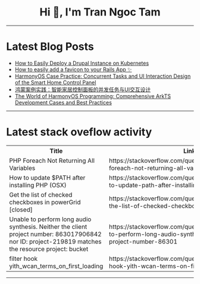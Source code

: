 <h1 align="center">Hi 👋, I'm Tran Ngoc Tam</h1>

---

# Latest Blog Posts 
<!-- BLOG-POST-LIST:START -->
- [How to Easily Deploy a Drupal Instance on Kubernetes](https://dev.to/alyconr/how-to-easily-deploy-a-drupal-instance-on-kubernetes-1k99)
- [How to easily add a favicon to your Rails App ✨](https://dev.to/ritumka/how-to-easily-add-a-favicon-to-your-rails-app-1poo)
- [HarmonyOS Case Practice: Concurrent Tasks and UI Interaction Design of the Smart Home Control Panel](https://dev.to/xun_wang_6384a403f9817c2/harmonyos-case-practice-concurrent-tasks-and-ui-interaction-design-of-the-smart-home-control-panel-1hh9)
- [鸿蒙案例实践：智能家居控制面板的并发任务与UI交互设计](https://dev.to/xun_wang_6384a403f9817c2/hong-meng-an-li-shi-jian-zhi-neng-jia-ju-kong-zhi-mian-ban-de-bing-fa-ren-wu-yu-uijiao-hu-she-ji-1j0b)
- [The World of HarmonyOS Programming: Comprehensive ArkTS Development Cases and Best Practices](https://dev.to/xun_wang_6384a403f9817c2/the-world-of-harmonyos-programming-comprehensive-arkts-development-cases-and-best-practices-424a)
<!-- BLOG-POST-LIST:END -->

---

# Latest stack oveflow activity
<table>
  <tr><th>Title</th><th>Link</th></tr>
  <!-- STACKOVERFLOW:START --><tr><td>PHP Foreach Not Returning All Variables</td><td>https://stackoverflow.com/questions/79205491/php-foreach-not-returning-all-variables</td></tr><tr><td>How to update $PATH after installing PHP &lpar;OSX&rpar;</td><td>https://stackoverflow.com/questions/79205482/how-to-update-path-after-installing-php-osx</td></tr><tr><td>Get the list of checked checkboxes in powerGrid [closed]</td><td>https://stackoverflow.com/questions/79205299/get-the-list-of-checked-checkboxes-in-powergrid</td></tr><tr><td>Unable to perform long audio synthesis. Neither the client project number: 863017906842 nor ID: project-219819 matches the resource project: bucket</td><td>https://stackoverflow.com/questions/79205016/unable-to-perform-long-audio-synthesis-neither-the-client-project-number-86301</td></tr><tr><td>filter hook yith_wcan_terms_on_first_loading</td><td>https://stackoverflow.com/questions/79204962/filter-hook-yith-wcan-terms-on-first-loading</td></tr><!-- STACKOVERFLOW:END -->
</table>

---



